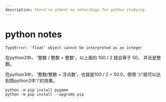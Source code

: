 ```yaml
---
description: there‘re almost my notes/bugs for python studying.
---
```


# python notes

```text
TypeError: 'float' object cannot be interpreted as an integer
```

在python2中， '整数 / 整数 = 整数'，以上面的 100 / 2 就会等于 50， 并且是整数。

在python3中， ‘整数/整数 = 浮点数’，也就是100 / 2 = 50.0，使用 '//'就可以达到原python2中'/'的效果。



```text
python -m pip install pygame
python -m pip install --upgrade pip
```



